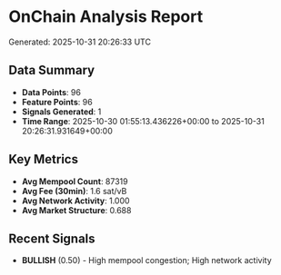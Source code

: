 # OnChain Analysis Report
Generated: 2025-10-31 20:26:33 UTC

## Data Summary
- **Data Points**: 96
- **Feature Points**: 96
- **Signals Generated**: 1
- **Time Range**: 2025-10-30 01:55:13.436226+00:00 to 2025-10-31 20:26:31.931649+00:00

## Key Metrics
- **Avg Mempool Count**: 87319
- **Avg Fee (30min)**: 1.6 sat/vB
- **Avg Network Activity**: 1.000
- **Avg Market Structure**: 0.688

## Recent Signals
- **BULLISH** (0.50) - High mempool congestion; High network activity
